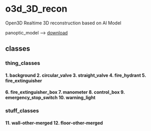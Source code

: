 # o3d_3D_recon
Open3D Realtime 3D reconstruction based on AI Model

panoptic_model --> [download](https://drive.google.com/file/d/1X9vFCsLzAAvEHxAQA2yaZBHKyjpYz84p/view?usp=drive_link)

## classes
### thing_classes
#### 1. background 2. circular_valve 3. straight_valve 4. fire_hydrant 5. fire_extinguisher 
#### 6. fire_extinguisher_box 7. manometer 8. control_box 9. emergency_stop_switch 10. warning_light
### stuff_classes
#### 11. wall-other-merged 12. floor-other-merged
